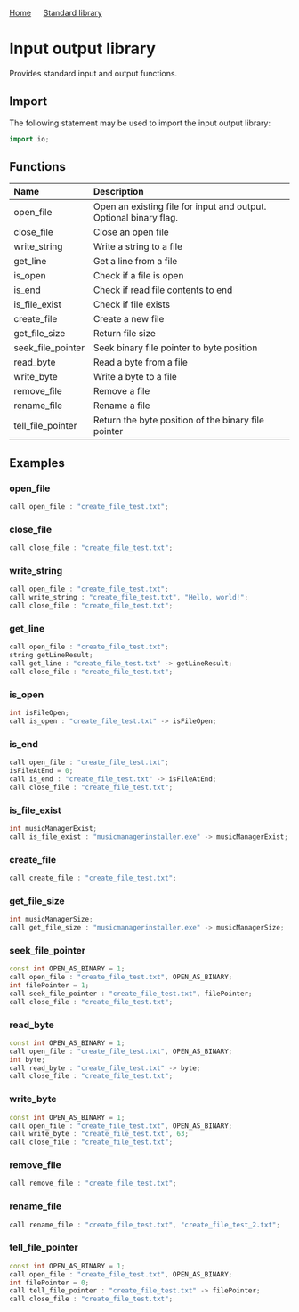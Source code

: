 [Home](https://puckowski.github.io/concert/) <span>&emsp;</span> [Standard library](https://puckowski.github.io/concert/standard_library.html)

# Input output library

Provides standard input and output functions.

## Import

The following statement may be used to import the input output library:

```cpp
import io;
```

## Functions

| Name              | Description                                                       |
|:------------------|:------------------------------------------------------------------|
| open_file         | Open an existing file for input and output. Optional binary flag. |
| close_file        | Close an open file                                                |
| write_string      | Write a string to a file                                          |
| get_line          | Get a line from a file                                            |
| is_open           | Check if a file is open                                           |
| is_end            | Check if read file contents to end                                |
| is_file_exist     | Check if file exists                                              |
| create_file       | Create a new file                                                 |
| get_file_size     | Return file size                                                  |
| seek_file_pointer | Seek binary file pointer to byte position                         |
| read_byte         | Read a byte from a file                                           |
| write_byte        | Write a byte to a file                                            |
| remove_file       | Remove a file                                                     |
| rename_file       | Rename a file                                                     |
| tell_file_pointer | Return the byte position of the binary file pointer               |

## Examples

### open_file

```cpp
call open_file : "create_file_test.txt";
```

### close_file

```cpp
call close_file : "create_file_test.txt";
```

### write_string

```cpp
call open_file : "create_file_test.txt";
call write_string : "create_file_test.txt", "Hello, world!";
call close_file : "create_file_test.txt";
```

### get_line

```cpp
call open_file : "create_file_test.txt";
string getLineResult;
call get_line : "create_file_test.txt" -> getLineResult;
call close_file : "create_file_test.txt";
```

### is_open

```cpp
int isFileOpen;
call is_open : "create_file_test.txt" -> isFileOpen;
```

### is_end

```cpp
call open_file : "create_file_test.txt";
isFileAtEnd = 0;
call is_end : "create_file_test.txt" -> isFileAtEnd;
call close_file : "create_file_test.txt";
```

### is_file_exist

```cpp
int musicManagerExist;
call is_file_exist : "musicmanagerinstaller.exe" -> musicManagerExist;
```

### create_file

```cpp
call create_file : "create_file_test.txt";
```

### get_file_size

```cpp
int musicManagerSize;
call get_file_size : "musicmanagerinstaller.exe" -> musicManagerSize;
```

### seek_file_pointer

```cpp
const int OPEN_AS_BINARY = 1;
call open_file : "create_file_test.txt", OPEN_AS_BINARY;
int filePointer = 1;
call seek_file_pointer : "create_file_test.txt", filePointer;
call close_file : "create_file_test.txt";
```

### read_byte

```cpp
const int OPEN_AS_BINARY = 1;
call open_file : "create_file_test.txt", OPEN_AS_BINARY;
int byte;
call read_byte : "create_file_test.txt" -> byte;
call close_file : "create_file_test.txt";
```

### write_byte

```cpp
const int OPEN_AS_BINARY = 1;
call open_file : "create_file_test.txt", OPEN_AS_BINARY;
call write_byte : "create_file_test.txt", 63;
call close_file : "create_file_test.txt";
```

### remove_file

```cpp
call remove_file : "create_file_test.txt";
```

### rename_file

```cpp
call rename_file : "create_file_test.txt", "create_file_test_2.txt";
```

### tell_file_pointer

```cpp
const int OPEN_AS_BINARY = 1;
call open_file : "create_file_test.txt", OPEN_AS_BINARY;
int filePointer = 0;
call tell_file_pointer : "create_file_test.txt" -> filePointer;
call close_file : "create_file_test.txt";
```
